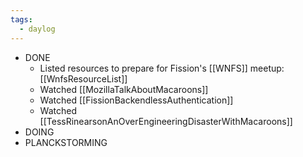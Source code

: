 ```yaml
---
tags:
  - daylog
---
```


- DONE
  - Listed resources to prepare for Fission's [[WNFS]] meetup:
    [[WnfsResourceList]]
  - Watched [[MozillaTalkAboutMacaroons]]
  - Watched [[FissionBackendlessAuthentication]]
  - Watched [[TessRinearsonAnOverEngineeringDisasterWithMacaroons]]
- DOING
- PLANCKSTORMING
